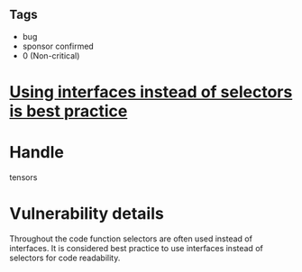 ## Tags

- bug
- sponsor confirmed
- 0 (Non-critical)

# [Using interfaces instead of selectors is best practice](https://github.com/code-423n4/2021-09-sushitrident-findings/issues/150) 

# Handle

tensors


# Vulnerability details

Throughout the code function selectors are often used instead of interfaces. 
It is considered best practice to use interfaces instead of selectors for code readability.

